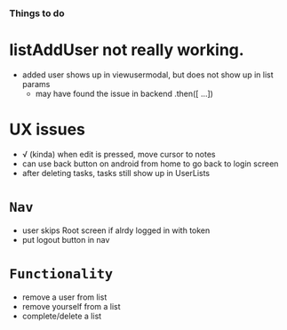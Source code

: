 ### Things to do

# listAddUser not really working.

- added user shows up in viewusermodal, but does not show up in list params
  - may have found the issue in backend .then([ ...])

# UX issues

- √ (kinda) when edit is pressed, move cursor to notes
- can use back button on android from home to go back to login screen
- after deleting tasks, tasks still show up in UserLists

# `Nav`

- user skips Root screen if alrdy logged in with token
- put logout button in nav

# `Functionality`

- remove a user from list
- remove yourself from a list
- complete/delete a list
